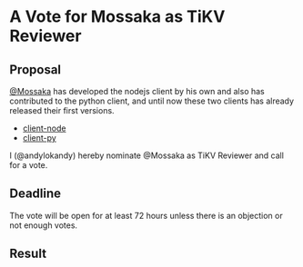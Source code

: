 # A Vote for Mossaka as TiKV Reviewer

## Proposal

[@Mossaka](https://github.com/Mossaka) has developed the nodejs client by his own and also has contributed to the python client, and until now these two clients has already released their first versions.

* [client-node](https://github.com/tikv/client-node/commits?author=Mossaka)
* [client-py](https://github.com/tikv/client-py/pull/14)

I (@andylokandy) hereby nominate @Mossaka as TiKV Reviewer and call for a vote.

## Deadline

The vote will be open for at least 72 hours unless there is an objection or not enough votes.

## Result
